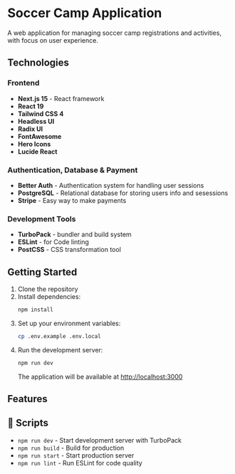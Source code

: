 # Soccer Camp Application

A web application for managing soccer camp registrations and activities, with focus on user experience.

## Technologies

### Frontend
- **Next.js 15** - React framework 
- **React 19**
- **Tailwind CSS 4** 
- **Headless UI** 
- **Radix UI**
- **FontAwesome**
- **Hero Icons** 
- **Lucide React**

### Authentication, Database & Payment
- **Better Auth** - Authentication system for handling user sessions
- **PostgreSQL** - Relational database for storing users info and sesessions
- **Stripe** - Easy way to make payments

### Development Tools
- **TurboPack** - bundler and build system
- **ESLint** - for Code linting 
- **PostCSS** - CSS transformation tool

## Getting Started

1. Clone the repository
2. Install dependencies:
   ```bash
   npm install
   ```
3. Set up your environment variables:
   ```bash
   cp .env.example .env.local
   ```
4. Run the development server:
   ```bash
   npm run dev
   ```
   The application will be available at [http://localhost:3000](http://localhost:3000)

## Features


## 📝 Scripts

- `npm run dev` - Start development server with TurboPack
- `npm run build` - Build for production
- `npm run start` - Start production server
- `npm run lint` - Run ESLint for code quality


